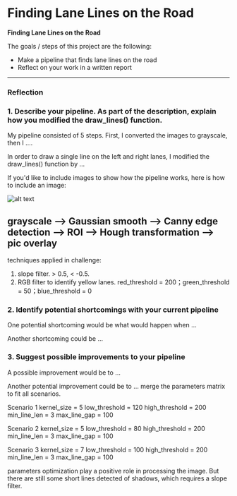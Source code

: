 # **Finding Lane Lines on the Road** 



**Finding Lane Lines on the Road**

The goals / steps of this project are the following:
* Make a pipeline that finds lane lines on the road
* Reflect on your work in a written report


[//]: # (Image References)

[image1]: ./examples/grayscale.jpg "Grayscale"

---

### Reflection

### 1. Describe your pipeline. As part of the description, explain how you modified the draw_lines() function.

My pipeline consisted of 5 steps. First, I converted the images to grayscale, then I .... 

In order to draw a single line on the left and right lanes, I modified the draw_lines() function by ...

If you'd like to include images to show how the pipeline works, here is how to include an image: 

![alt text][image1]


## grayscale --> Gaussian smooth --> Canny edge detection --> ROI --> Hough transformation --> pic overlay

techniques applied in challenge:
1. slope filter. > 0.5, < -0.5.
2. RGB filter to identify yellow lanes. red_threshold = 200；green_threshold = 50；blue_threshold = 0

### 2. Identify potential shortcomings with your current pipeline


One potential shortcoming would be what would happen when ... 

Another shortcoming could be ...


### 3. Suggest possible improvements to your pipeline

A possible improvement would be to ...

Another potential improvement could be to ...
merge the parameters matrix to fit all scenarios.


Scenario 1
kernel_size = 5
low_threshold = 120
high_threshold = 200
min_line_len = 3
max_line_gap = 100

Scenario 2
kernel_size = 5
low_threshold = 80
high_threshold = 200
min_line_len = 3
max_line_gap = 100

Scenario 3
kernel_size = 7
low_threshold = 100
high_threshold = 200
min_line_len = 3
max_line_gap = 100

parameters optimization play a positive role in processing the image. But there are still some short lines detected of shadows, which requires a slope filter.
